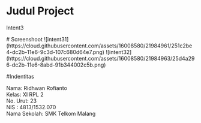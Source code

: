 # Judul Project
<p>Intent3</p>
# Screenshoot
![intent31](https://cloud.githubusercontent.com/assets/16008580/21984961/251c2be4-dc2b-11e6-9c3d-107c680d64e7.png)
![intent32](https://cloud.githubusercontent.com/assets/16008580/21984963/25d4a296-dc2b-11e6-8abd-91b344002c5b.png)

#Indentitas
<p>
Nama: Ridhwan Rofianto <br>
Kelas: XI RPL 2 <br>
No. Urut: 23 <br>
NIS : 4813/1532.070 <br> 
Nama Sekolah: SMK Telkom Malang <br> 
</p>
